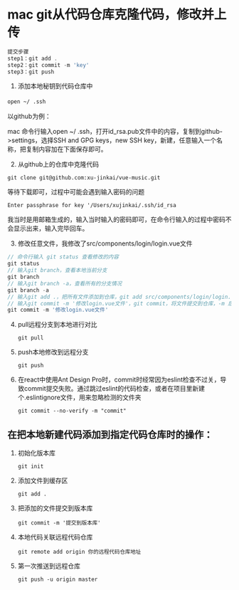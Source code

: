 # mac git从代码仓库克隆代码，修改并上传

```javascript
提交步骤
step1：git add .
step2：git commit -m 'key'
step3：git push
```

1. 添加本地秘钥到代码仓库中

`open ~/ .ssh`　　

以github为例：

mac 命令行输入open ~/ .ssh，打开id_rsa.pub文件中的内容，复制到github->settings，选择SSH and GPG keys，new SSH key，新建，任意输入一个名称，把复制内容加在下面保存即可。

2. 从github上的仓库中克隆代码

`git clone git@github.com:xu-jinkai/vue-music.git`

等待下载即可，过程中可能会遇到输入密码的问题

`Enter passphrase for key '/Users/xujinkai/.ssh/id_rsa`

我当时是用邮箱生成的，输入当时输入的密码即可，在命令行输入的过程中密码不会显示出来，输入完毕回车。

3. 修改任意文件，我修改了src/components/login/login.vue文件

```javascript
// 命令行输入 git status 查看修改的内容
git status
// 输入git branch，查看本地当前分支
git branch
// 输入git branch -a，查看所有的分支情况
git branch -a
// 输入git add .，把所有文件添加到仓库，git add src/components/login/login.vue，将login.vue文件添加到仓库中
// 输入git commit -m '修改login.vue文件'，git commit，将文件提交到仓库，-m 后面跟上提交的说明
git commit -m '修改login.vue文件'
```

4. pull远程分支到本地进行对比

    `git pull`

5. push本地修改到远程分支

    `git push`

6. 在react中使用Ant Design Pro时，commit时经常因为eslint检查不过关，导致commit提交失败。通过跳过eslint的代码检查，或者在项目里新建个.eslintignore文件，用来忽略检测的文件夹

    `git commit --no-verify -m "commit"`

## 在把本地新建代码添加到指定代码仓库时的操作：

1. 初始化版本库

    `git init`

2. 添加文件到缓存区

    `git add .`

3. 把添加的文件提交到版本库

    `git commit -m '提交到版本库'`

4. 本地代码关联远程代码仓库

    `git remote add origin 你的远程代码仓库地址`

5. 第一次推送到远程仓库

    `git push -u origin master`